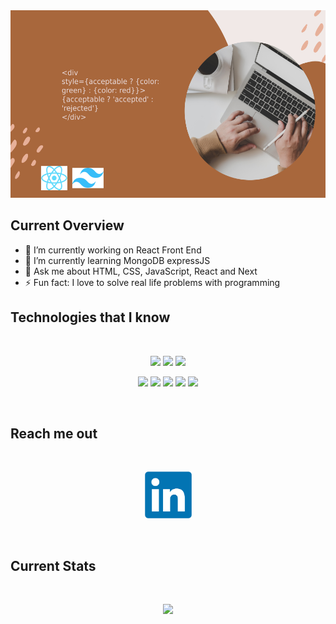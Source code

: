<a href="https://www.linkedin.com/in/jamil-butex42">
<img height="300" src="https://raw.githubusercontent.com/hasan13222/hasan13222/main/images/cover.png" />
</a>


## Current Overview

- 🔭 I’m currently working on React Front End
- 🌱 I’m currently learning MongoDB expressJS
- 💬 Ask me about HTML, CSS, JavaScript, React and Next
- ⚡ Fun fact: I love to solve real life problems with programming

## Technologies that I know

<br>
<p align="center">
<img src="https://raw.githubusercontent.com/hasan13222/hasan13222/main/images/icons/HTML.png"/>
<img src="https://raw.githubusercontent.com/hasan13222/hasan13222/main/images/icons/css.png"/>
<img src="https://raw.githubusercontent.com/hasan13222/hasan13222/main/images/icons/JavaScript.png"/>
</p>
<p align="center">
<img src="https://raw.githubusercontent.com/hasan13222/hasan13222/main/images/icons/react.png"/>
<img src="https://raw.githubusercontent.com/hasan13222/hasan13222/main/images/icons/sass.png"/>
<img src="https://raw.githubusercontent.com/hasan13222/hasan13222/main/images/icons/tailwind.png"/>
<img src="https://raw.githubusercontent.com/hasan13222/hasan13222/main/images/icons/Bootsrap.png"/>
<img src="https://raw.githubusercontent.com/hasan13222/hasan13222/main/images/icons/firebase.png"/>
</p><br/>


## Reach me out

<br />

[<p align="center"><img height="75" src="https://raw.githubusercontent.com/hasan13222/hasan13222/main/images/linkedin.png">](https://www.linkedin.com/in/jamil-butex42) </p>

<br />


## Current Stats

<br />
<p align="center">
  <img width="60%" src="https://github-readme-streak-stats.herokuapp.com?user=hasan13222&theme=highcontrast&background=A8673C" />
</p>
<br/>

